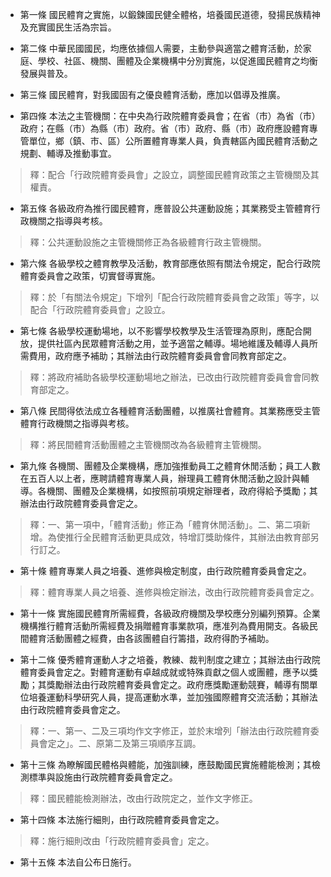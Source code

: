 * 第一條 國民體育之實施，以鍛鍊國民健全體格，培養國民道德，發揚民族精神及充實國民生活為宗旨。

* 第二條 中華民國國民，均應依據個人需要，主動參與適當之體育活動，於家庭、學校、社區、機關、團體及企業機構中分別實施，以促進國民體育之均衡發展與普及。

* 第三條 國民體育，對我國固有之優良體育活動，應加以倡導及推廣。

* 第四條 本法之主管機關：在中央為行政院體育委員會；在省（市）為省（市）政府；在縣（市）為縣（市）政府。省（市）政府、縣（市）政府應設體育專管單位，鄉（鎮、市、區）公所置體育專業人員，負責轄區內國民體育活動之規劃、輔導及推動事宜。

> 釋：配合「行政院體育委員會」之設立，調整國民體育政策之主管機關及其權責。

* 第五條 各級政府為推行國民體育，應普設公共運動設施；其業務受主管體育行政機關之指導與考核。

> 釋：公共運動設施之主管機關修正為各級體育行政主管機關。

* 第六條 各級學校之體育教學及活動，教育部應依照有關法令規定，配合行政院體育委員會之政策，切實督導實施。

> 釋：於「有關法令規定」下增列「配合行政院體育委員會之政策」等字，以配合「行政院體育委員會」之設立。

* 第七條 各級學校運動場地，以不影響學校教學及生活管理為原則，應配合開放，提供社區內民眾體育活動之用，並予適當之輔導。場地維護及輔導人員所需費用，政府應予補助；其辦法由行政院體育委員會會同教育部定之。

> 釋：將政府補助各級學校運動場地之辦法，已改由行政院體育委員會會同教育部定之。

* 第八條 民間得依法成立各種體育活動團體，以推廣社會體育。其業務應受主管體育行政機關之指導與考核。

> 釋：將民間體育活動團體之主管機關改為各級體育主管機關。

* 第九條 各機關、團體及企業機構，應加強推動員工之體育休閒活動；員工人數在五百人以上者，應聘請體育專業人員，辦理員工體育休閒活動之設計與輔導。各機關、團體及企業機構，如按照前項規定辦理者，政府得給予獎勵；其辦法由行政院體育委員會定之。

> 釋：一、第一項中，「體育活動」修正為「體育休閒活動」。二、第二項新增。為使推行全民體育活動更具成效，特增訂獎助條件，其辦法由教育部另行訂之。

* 第十條 體育專業人員之培養、進修與檢定制度，由行政院體育委員會定之。

> 釋：體育專業人員之培養、進修與檢定辦法，改由行政院體育委員會定之。

* 第十一條 實施國民體育所需經費，各級政府機關及學校應分別編列預算。企業機構推行體育活動所需經費及捐贈體育事業款項，應准列為費用開支。各級民間體育活動團體之經費，由各該團體自行籌措，政府得酌予補助。

* 第十二條 優秀體育運動人才之培養，教練、裁判制度之建立；其辦法由行政院體育委員會定之。對體育運動有卓越成就或特殊貢獻之個人或團體，應予以獎勵；其獎勵辦法由行政院體育委員會定之。政府應獎勵運動競賽，輔導有關單位培養運動科學研究人員，提高運動水準，並加強國際體育交流活動；其辦法由行政院體育委員會定之。

> 釋：一、第一、二及三項均作文字修正，並於末增列「辦法由行政院體育委員會定之」。二、原第二及第三項順序互調。

* 第十三條 為瞭解國民體格與體能，加強訓練，應鼓勵國民實施體能檢測；其檢測標準與設施由行政院體育委員會定之。

> 釋：國民體能檢測辦法，改由行政院定之，並作文字修正。

* 第十四條 本法施行細則，由行政院體育委員會定之。

> 釋：施行細則改由「行政院體育委員會」定之。

* 第十五條 本法自公布日施行。

